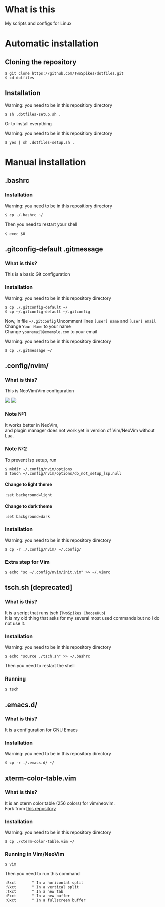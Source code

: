 # What is this

My scripts and configs for Linux

# Automatic installation

## Cloning the repository

```console
$ git clone https://github.com/TwoSpikes/dotfiles.git
$ cd dotfiles
```

## Installation

Warning: you need to be in this repositiory directory
```console
$ sh .dotfiles-setup.sh .
```

Or to install everything

Warning: you need to be in this repositiory directory
```console
$ yes | sh .dotfiles-setup.sh .
```

# Manual installation

## .bashrc

### Installation

Warning: you need to be in this repositiory directory
```console
$ cp ./.bashrc ~/
```

Then you need to restart your shell

```console
$ exec $0
```

## .gitconfig-default .gitmessage

### What is this?

This is a basic Git configuration

### Installation

Warning: you need to be in this repository directory
```console
$ cp ./.gitconfig-default ~/
$ cp ~/.gitconfig-default ~/.gitconfig
```
Now, in file `~/.gitconfig`
Uncomment lines `[user] name` and `[user] email`\
Change `Your Name` to your name\
Change `youremail@example.com` to your email

Warning: you need to be in this repository directory
```console
$ cp ./.gitmessage ~/
```

## .config/nvim/

### What is this?

This is NeoVim/Vim configuration

<img src=.github/images/Screenshot_2023-11-05-14-45-03-516_com.termux.png>
<img src=.github/images/Screenshot_2023-11-05-12-13-23-092_com.termux.png>

### Note №1

It works better in NeoVim,\
and plugin manager does not work yet in version of Vim/NeoVim without Lua.

### Note №2

To prevent lsp setup, run

```console
$ mkdir ~/.config/nvim/options
$ touch ~/.config/nvim/options/do_not_setup_lsp.null
```

#### Change to light theme

```vim
:set background=light
```

#### Change to dark theme

```vim
:set background=dark
```

### Installation

Warning: you need to be in this repository directory
```console
$ cp -r ./.config/nvim/ ~/.config/
```

### Extra step for Vim

```console
$ echo "so ~/.config/nvim/init.vim" >> ~/.vimrc
```

## tsch.sh [deprecated]

### What is this?

It is a script that runs tsch (`TwoSpikes ChooseHub`)\
It is my old thing that asks for my several most used commands but no I do not use it.

### Installation

Warning: you need to be in this repository directory
```console
$ echo "source ./tsch.sh" >> ~/.bashrc
```

Then you need to restart the shell

### Running
```console
$ tsch
```

## .emacs.d/

### What is this?

It is a configuration for GNU Emacs

### Installation

Warning: you need to be in this repository directory
```console
$ cp -r ./.emacs.d/ ~/
```

## xterm-color-table.vim

### What is this?

It is an xterm color table (256 colors) for vim/neovim.\
Fork from [this repository](https://github.com/guns/xterm-color-table.vim)

### Installation

Warning: you need to be in this repository directory
```console
$ cp ./xterm-color-table.vim ~/
```

### Running in Vim/NeoVim

```console
$ vim
```

Then you need to run this command

```vim
:Sxct       " In a horizontal split
:Vxct       " In a vertical split
:Txct       " In a new tab
:Exct       " In a new buffer
:Oxct       " In a fullscreen buffer
```
